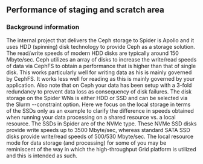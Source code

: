 ## Performance of staging and scratch area

### Background information

The internal project that delivers the Ceph storage to Spider is Apollo and it uses HDD (spinning) disk technology to provide Ceph as a storage solution. The read/write speeds of modern HDD disks are typically around 150 Mbyte/sec. Ceph utilizes an array of disks to increase the write/read speeds of data via CephFS to obtain a performance that is higher than that of single disk. This works particularly well for writing data as his is mainly governed by CephFS. It works less well for reading as this is mainly governed by your application. Also note that on Ceph your data has been setup with a 3-fold redundancy to prevent data loss as consequency of disk failures.
The disk storage on the Spider WNs is either HDD or SSD and can be selected via the Slurm --constraint option. Here we focus on the local storage in terms of the SSDs only as an example to clarify the difference in speeds obtained when running your data processing on a shared resource vs. a local resource. The SSDs in Spider are of the NVMe type. These NVMe SSD disks provide write speeds up to 3500 Mbyte/sec, whereas standard SATA SSD disks provide write/read speeds of 500/530 Mbyte/sec. The local resource mode for data storage (and processing) for some of you may be reminiscent of the way in which the high-throughput Grid platform is utilized and this is intended as such.
